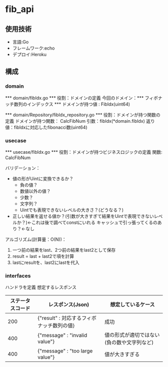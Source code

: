 # fib_api

## 使用技術
- 言語:Go
- フレームワーク:echo
- デプロイ:Heroku

## 構成


### domain
*** domain/fibIdx.go ***
役割：ドメインの定義
今回のドメイン：*** フィボナッチ数列のインデックス ***
ドメインが持つ値 : FibIdx(uint64)

*** domain/Repository/fibIdx_repository.go ***
役割：ドメインが持つ関数の定義
ドメインが持つ関数：
CalcFibNum
引数：fibIdx(*domain.fibIdx)
返り値：fibIdxに対応したfibonacci数(uint64)

### usecase
*** usecase/fibIdx.go ***
役割：ドメインが持つビジネスロジックの定義
関数:
CalcFibNum

バリデーション：
- 値の形がUintに変換できるか？
  - 負の値？
  - 数値以外の値？
  - 少数？
  - 文字列？
  - Uintでも表現できないレベルの大きさ？(どうなる？)
- 正しい結果を返せる値か？(引数が大きすぎて結果をUintで表現できないレベルか？)←これは後で調べてconstにいれる
キャッシュで引っ張ってくるのあり？←なし

アルゴリズム(計算量：O(N))：
1. 一つ前の結果をlast、2つ前の結果をlast2として保存
2. result = last + last2で項を計算
3. lastにresultを、last2にlastを代入

### interfaces
ハンドラを定義
想定するレスポンス

   
| ステータスコード | レスポンス(Json) | 想定しているケース|
| ---- | ---- |  ---- |
| 200 | {"result" : 対応するフィボナッチ数列の値} | 成功 |
| 400 | {"message" : "invalid value"} |  値の形式が適切ではない(負の数や文字列など) |
| 400 | {"message" : "too large value"} |  値が大きすぎる |

